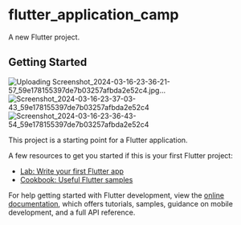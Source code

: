 # flutter_application_camp

A new Flutter project.

## Getting Started
![Uploading Screenshot_2024-03-16-23-36-21-57_59e178155397de7b03257afbda2e52c4.jpg…]()
![Screenshot_2024-03-16-23-37-03-43_59e178155397de7b03257afbda2e52c4](https://github.com/Youssef-Khorshed/Free-Camp/assets/66167521/18ea7dd0-0f5a-4ec8-ae80-e9a1bd22c29a)
![Screenshot_2024-03-16-23-36-43-54_59e178155397de7b03257afbda2e52c4](https://github.com/Youssef-Khorshed/Free-Camp/assets/66167521/6557879c-ac8a-4200-9dab-b8d2f6fbf192)

This project is a starting point for a Flutter application.

A few resources to get you started if this is your first Flutter project:

- [Lab: Write your first Flutter app](https://docs.flutter.dev/get-started/codelab)
- [Cookbook: Useful Flutter samples](https://docs.flutter.dev/cookbook)

For help getting started with Flutter development, view the
[online documentation](https://docs.flutter.dev/), which offers tutorials,
samples, guidance on mobile development, and a full API reference.
